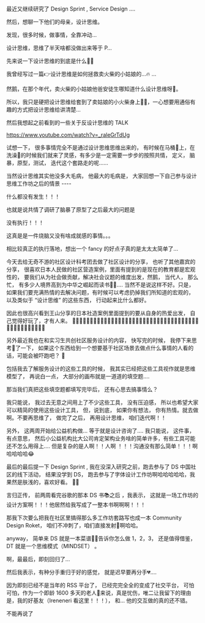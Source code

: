 # 

最近又继续研究了 Design Sprint , Service Design ….



然后，想聊一下他们的母亲，设计思维。 

发现，很多时候，做事情，全靠冲动…

设计思维，思维了半天啥都没做出来等于 P…



先来说一下设计思维的到底是什么👩‍💻

我曾经写过一篇👉设计思维是如何拯救卖火柴的小姑娘的…🔥 …

然鹅，在那个年代，卖火柴的小姑娘他爸安徒生哪知道什么设计思维呀🤯。 

所以，我只是硬把设计思维给套到了卖姑娘的小火柴身上🤦‍♀️，一心想要用通俗有趣的方式把设计思维给讲清楚…



然后我想起之前看到的一些关于反设计思维的 TALK 



https://www.youtube.com/watch?v=_raleGrTdUg



试想一下， 很多事情完全不是通过设计思维思维出来的， 有时候在马桶🚽上，在洗澡🚿的时候我们就来了灵感，有多少是一定需要一步步的按照共情， 定义， 脑暴，原型，测试， 迭代这个套路走的呢...... 








当然设计思维其实他没多大毛病， 他最大的毛病是， 大家回想一下自己参与设计思维工作坊之后的情景 ----



什么都没有发生！！！



也就是说共情了调研了脑暴了原型了之后最大的问题是



没有执行！！！



这真是是一件烧脑又没有啥成就感的事情。。。



相比较真正的执行落地，想出一个 fancy 的好点子真的是太太太简单了...



今天去给无奇不游的社区设计科考团去做了社区设计的分享， 也听了其他嘉宾的分享， 很喜欢日本人民做的社区营造案例，里面有提到的是现在的教育都是宏观性的， 要我们从为社会做贡献，解决社会议题的维度出发，然鹅， 当代人， 那么忙， 有多少人境界高到为中华之崛起而读书🤦‍♀️…. 当然不是说这样不好。只是，如果我们要充满热情的去解决问题，有时候可以考虑扔掉我们所知道的宏观的， 以及类似于 “设计思维” 的这些东西， 行动起来比什么都好。 



因此也很高兴看到王山分享的日本社造案例里面提到的要从自身的热爱出发， 自己觉得好玩了，才有人来。 👨‍👨‍👦‍👦👨‍👨‍👧‍👧👨‍👨‍👦👨‍👨‍👧👨‍👨‍👧‍👦👨‍👩‍👧‍👧👨‍👩‍👦‍👦👨‍👩‍👧👯‍♂️🕺🚶‍♀️🏃‍♀️👨‍👧‍👦👨‍👧👨‍👦‍👦👨‍👧‍👧



另外最近我也在和实习生共创社区服务设计的内容， 快写完的时候， 我停下来思考🤔了一下， 如果这个东西给到一个想要基于社区场景去做点什么事情的人看的话，可能会被吓跑吧？ 🤪



包括我去了解服务设计的这些工具的时候， 我其实已经把这些工具视作就是思维模型了， 再说白一点， 大部分的画布就是一道道的填空题….



那当我们真把这些填空题都填写完毕后， 还有心思去搞事情么？



我只能说， 我过去无意之间用上了不少这些工具， 没有压迫感， 所以也希望大家可以精简的使用这些设计工具， 但，说到底， 如果你有想法， 你有热情。就去做啊。不要再思维了， 做完了之后， 再用设计思维， 咱们迭代啊！！



另外， 这两周开始给公益机构做… 等于就是设计咨询了…. 我只能说， 这件事， 有点意思， 然后小公益机构比大公司肯定架构业务啥的简单许多，有些工具可能还不怎么用得上.... 但是复杂的是人啊！！人啊 ！！！沟通没有那么简单！！！啊哈哈哈哈😂



最后的最后提一下 Design Sprint , 我在没深入研究之前，跑去参与了 DS 中国社区的线下活动， 结果没学到 DS， 跑去参与了字体设计工作坊啊哈哈哈哈哈，我果然是肤浅的，喜欢好看。 👩‍🎨‍



言归正传， 前两周看完谷歌的那本 DS 书📚之后 ，我表示， 这就是一场工作坊的设计方案啊！！！他居然给我写成了一整本书啊啊啊！！！ 



那我下次要么把我在社区里搞得那么多工作坊套路写也成一本 Community Design Roket， 咱们不冲刺了，咱们直接发射🚀啊哈哈。



anyway， 简单来 DS 就是一本菜谱👨‍🍳告诉你怎么做 1，2，3， 还是值得借鉴， DT 就是一个思维模式（MINDSET） 。





啊，最最后，即刻回归了…

然后我表示，有种分手重归于好的感觉， 就是迟早要再分手💔….

因为即刻已经不是当年的 RSS 平台了， 已经完完全全的变成了社交平台， 可怕可怕，作为一个即龄 1600 多天的老人🧓来说，真是忧伤，唯二让我留下的理由是，我的好基友（Ireneneri 看这里！！！）， 和… 他的交互做的真的还不错。 



不能再说了


